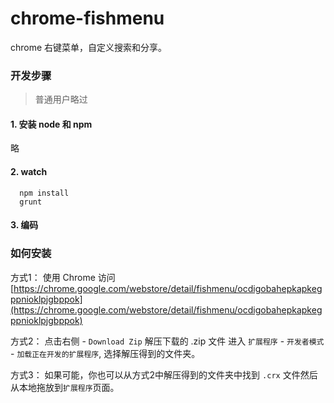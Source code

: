 chrome-fishmenu
===============

chrome 右键菜单，自定义搜索和分享。

### 开发步骤
> 普通用户略过

#### 1. 安装 node 和 npm
略
#### 2. watch
```
  npm install  
  grunt
```
#### 3. 编码

### 如何安装
方式1：
使用 Chrome 访问[https://chrome.google.com/webstore/detail/fishmenu/ocdigobahepkapkegppnioklpjgbppok](https://chrome.google.com/webstore/detail/fishmenu/ocdigobahepkapkegppnioklpjgbppok)

方式2：
点击右侧 - `Download Zip`
解压下载的 .zip 文件
进入 `扩展程序` - `开发者模式` - `加载正在开发的扩展程序`, 选择解压得到的文件夹。

方式3：
如果可能，你也可以从方式2中解压得到的文件夹中找到 `.crx` 文件然后从本地拖放到`扩展程序`页面。